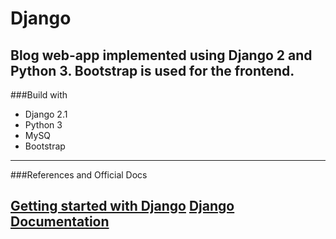 # Django

Blog web-app implemented using Django 2 and Python 3. Bootstrap is used for the frontend.
----

###Build with

   * Django 2.1
   * Python 3
   * MySQ
   * Bootstrap
----

###References and Official Docs


[Getting started with Django](https://www.djangoproject.com/start/)
[Django Documentation](https://docs.djangoproject.com/en/2.1/)
----

